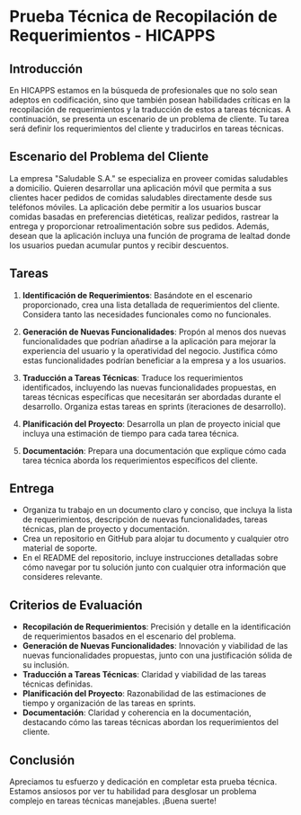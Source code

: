 # Prueba Técnica de Recopilación de Requerimientos - HICAPPS

## Introducción

En HICAPPS estamos en la búsqueda de profesionales que no solo sean adeptos en codificación, sino que también posean habilidades críticas en la recopilación de requerimientos y la traducción de estos a tareas técnicas. A continuación, se presenta un escenario de un problema de cliente. Tu tarea será definir los requerimientos del cliente y traducirlos en tareas técnicas.

## Escenario del Problema del Cliente

La empresa "Saludable S.A." se especializa en proveer comidas saludables a domicilio. Quieren desarrollar una aplicación móvil que permita a sus clientes hacer pedidos de comidas saludables directamente desde sus teléfonos móviles. La aplicación debe permitir a los usuarios buscar comidas basadas en preferencias dietéticas, realizar pedidos, rastrear la entrega y proporcionar retroalimentación sobre sus pedidos. Además, desean que la aplicación incluya una función de programa de lealtad donde los usuarios puedan acumular puntos y recibir descuentos.

## Tareas

1. **Identificación de Requerimientos**: Basándote en el escenario proporcionado, crea una lista detallada de requerimientos del cliente. Considera tanto las necesidades funcionales como no funcionales.

2. **Generación de Nuevas Funcionalidades**: Propón al menos dos nuevas funcionalidades que podrían añadirse a la aplicación para mejorar la experiencia del usuario y la operatividad del negocio. Justifica cómo estas funcionalidades podrían beneficiar a la empresa y a los usuarios.

3. **Traducción a Tareas Técnicas**: Traduce los requerimientos identificados, incluyendo las nuevas funcionalidades propuestas, en tareas técnicas específicas que necesitarán ser abordadas durante el desarrollo. Organiza estas tareas en sprints (iteraciones de desarrollo).

4. **Planificación del Proyecto**: Desarrolla un plan de proyecto inicial que incluya una estimación de tiempo para cada tarea técnica.

5. **Documentación**: Prepara una documentación que explique cómo cada tarea técnica aborda los requerimientos específicos del cliente.

## Entrega

- Organiza tu trabajo en un documento claro y conciso, que incluya la lista de requerimientos, descripción de nuevas funcionalidades, tareas técnicas, plan de proyecto y documentación.
- Crea un repositorio en GitHub para alojar tu documento y cualquier otro material de soporte.
- En el README del repositorio, incluye instrucciones detalladas sobre cómo navegar por tu solución junto con cualquier otra información que consideres relevante.

## Criterios de Evaluación

- **Recopilación de Requerimientos**: Precisión y detalle en la identificación de requerimientos basados en el escenario del problema.
- **Generación de Nuevas Funcionalidades**: Innovación y viabilidad de las nuevas funcionalidades propuestas, junto con una justificación sólida de su inclusión.
- **Traducción a Tareas Técnicas**: Claridad y viabilidad de las tareas técnicas definidas.
- **Planificación del Proyecto**: Razonabilidad de las estimaciones de tiempo y organización de las tareas en sprints.
- **Documentación**: Claridad y coherencia en la documentación, destacando cómo las tareas técnicas abordan los requerimientos del cliente.

## Conclusión

Apreciamos tu esfuerzo y dedicación en completar esta prueba técnica. Estamos ansiosos por ver tu habilidad para desglosar un problema complejo en tareas técnicas manejables. ¡Buena suerte!
